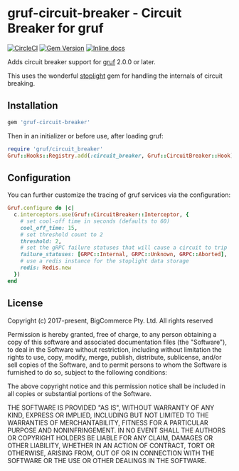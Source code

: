 # gruf-circuit-breaker - Circuit Breaker for gruf

[![CircleCI](https://circleci.com/gh/bigcommerce/gruf-circuit-breaker/tree/main.svg?style=svg)](https://circleci.com/gh/bigcommerce/gruf-circuit-breaker/tree/main) [![Gem Version](https://badge.fury.io/rb/gruf-circuit-breaker.svg)](https://badge.fury.io/rb/gruf-circuit-breaker) [![Inline docs](http://inch-ci.org/github/bigcommerce/gruf-circuit-breaker.svg?branch=main)](http://inch-ci.org/github/bigcommerce/gruf-circuit-breaker) 

Adds circuit breaker support for [gruf](https://github.com/bigcommerce/gruf) 2.0.0 or later.

This uses the wonderful [stoplight](https://github.com/orgsync/stoplight) gem for handling
the internals of circuit breaking.

## Installation

```ruby
gem 'gruf-circuit-breaker'
```

Then in an initializer or before use, after loading gruf:

```ruby
require 'gruf/circuit_breaker'
Gruf::Hooks::Registry.add(:circuit_breaker, Gruf::CircuitBreaker::Hook)
```

## Configuration

You can further customize the tracing of gruf services via the configuration:

```ruby
Gruf.configure do |c|
  c.interceptors.use(Gruf::CircuitBreaker::Interceptor, { 
    # set cool-off time in seconds (defaults to 60)
    cool_off_time: 15, 
    # set threshold count to 2
    threshold: 2, 
    # set the gRPC failure statuses that will cause a circuit to trip 
    failure_statuses: [GRPC::Internal, GRPC::Unknown, GRPC::Aborted],
    # use a redis instance for the stoplight data storage
    redis: Redis.new
  })
end
```

## License

Copyright (c) 2017-present, BigCommerce Pty. Ltd. All rights reserved 

Permission is hereby granted, free of charge, to any person obtaining a copy of this software and associated 
documentation files (the "Software"), to deal in the Software without restriction, including without limitation the 
rights to use, copy, modify, merge, publish, distribute, sublicense, and/or sell copies of the Software, and to permit 
persons to whom the Software is furnished to do so, subject to the following conditions:

The above copyright notice and this permission notice shall be included in all copies or substantial portions of the 
Software.

THE SOFTWARE IS PROVIDED "AS IS", WITHOUT WARRANTY OF ANY KIND, EXPRESS OR IMPLIED, INCLUDING BUT NOT LIMITED TO THE 
WARRANTIES OF MERCHANTABILITY, FITNESS FOR A PARTICULAR PURPOSE AND NONINFRINGEMENT. IN NO EVENT SHALL THE AUTHORS OR 
COPYRIGHT HOLDERS BE LIABLE FOR ANY CLAIM, DAMAGES OR OTHER LIABILITY, WHETHER IN AN ACTION OF CONTRACT, TORT OR 
OTHERWISE, ARISING FROM, OUT OF OR IN CONNECTION WITH THE SOFTWARE OR THE USE OR OTHER DEALINGS IN THE SOFTWARE.
